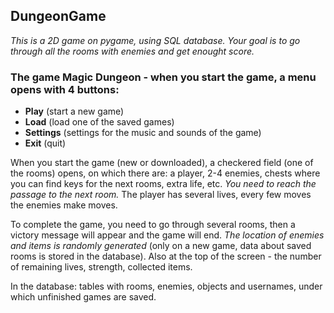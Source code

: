 ## DungeonGame

*This is a 2D game on pygame, using SQL database. Your goal is to go through all the rooms with enemies and get enought score.*


### The game **Magic Dungeon** - when you start the game, a menu opens with 4 buttons: 
* **Play** (start a new game)
* **Load** (load one of the saved games)
* **Settings** (settings for the music and sounds of the game)
* **Exit** (quit)

When you start the game (new or downloaded), a checkered field (one of the rooms) opens, on which there are: a player, 2-4 enemies, chests where you can find keys for the next rooms, extra life, etc. _You need to reach the passage to the next room._ The player has several lives, every few moves the enemies make moves. 

To complete the game, you need to go through several rooms, then a victory message will appear and the game will end. _The location of enemies and items is randomly generated_ (only on a new game, data about saved rooms is stored in the database). Also at the top of the screen - the number of remaining lives, strength, collected items.

In the database: tables with rooms, enemies, objects and usernames, under which unfinished games are saved.
